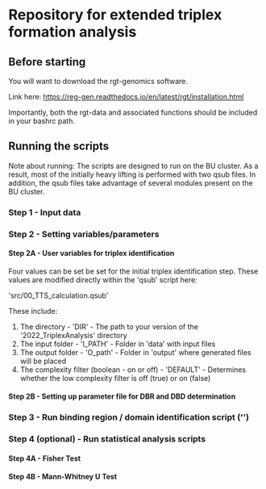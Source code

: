 # Repository for extended triplex formation analysis

## Before starting

You will want to download the rgt-genomics software.

Link here: https://reg-gen.readthedocs.io/en/latest/rgt/installation.html

Importantly, both the rgt-data and associated functions should be included in your bashrc path.

## Running the scripts 

Note about running: The scripts are designed to run on the BU cluster. As a result, most of the initially heavy lifting is performed with two qsub files. In addition, the qsub files take advantage of several modules present on the BU cluster. 

### Step 1 - Input data

### Step 2 - Setting variables/parameters

#### Step 2A - User variables for triplex identification

Four values can be set be set for the initial triplex identification step. These values are modified directly within the 'qsub' script here:

'src/00_TTS_calculation.qsub'

These include:

1) The directory - 'DIR' - The path to your version of the '2022_TriplexAnalysis' directory
2) The input folder - 'I_PATH' - Folder in 'data' with input files
3) The output folder - 'O_path' - Folder in 'output' where generated files will be placed
4) The complexity filter (boolean - on or off) - 'DEFAULT' - Determines whether the low complexity filter is off (true) or on (false)

#### Step 2B - Setting up parameter file for DBR and DBD determination

### Step 3 - Run binding region / domain identification script ('')

### Step 4 (optional) - Run statistical analysis scripts

#### Step 4A - Fisher Test

#### Step 4B - Mann-Whitney U Test

